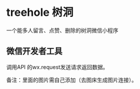 # treehole 树洞


一个能多人留言、点赞、删除的树洞微信小程序

  
 微信开发者工具
  ---------
  
  调用API 的wx.request发送请求返回数据。
 
  
  备注：里面的图片需自己添加（去图床生成图片连接）。
